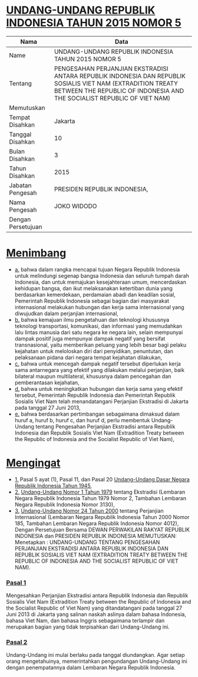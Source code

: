# [UNDANG-UNDANG REPUBLIK INDONESIA TAHUN 2015 NOMOR 5](http://example.org/legal/peraturan/uu/2015/5)

| Nama | Data |
| ------ | ----- |
|Name|UNDANG-UNDANG REPUBLIK INDONESIA TAHUN 2015 NOMOR 5|
|Tentang| PENGESAHAN PERJANJIAN EKSTRADISI ANTARA REPUBLIK INDONESIA DAN REPUBLIK SOSIALIS VIET NAM (EXTRADITION TREATY BETWEEN THE REPUBLIC OF INDONESIA AND THE SOCIALIST REPUBLIC OF VIET NAM)|
|Memutuskan||
|Tempat Disahkan|Jakarta|
|Tanggal Disahkan|10|
|Bulan Disahkan|3|
|Tahun Disahkan|2015|
|Jabatan Pengesah|PRESIDEN REPUBLIK INDONESIA,|
|Nama Pengesah|JOKO WIDODO|
|Dengan Persetujuan||
# [Menimbang](http://example.org/legal/peraturan/uu/2015/5/menimbang)

* [a.](http://example.org/legal/peraturan/uu/2015/5/menimbang/huruf/a) bahwa dalam rangka mencapai tujuan Negara Republik Indonesia untuk melindungi segenap bangsa Indonesia dan seluruh tumpah darah Indonesia, dan untuk memajukan kesejahteraan umum, mencerdaskan kehidupan bangsa, dan ikut melaksanakan ketertiban dunia yang berdasarkan kemerdekaan, perdamaian abadi dan keadilan sosial, Pemerintah Republik Indonesia sebagai bagian dari masyarakat internasional melakukan hubungan dan kerja sama internasional yang diwujudkan dalam perjanjian internasional,
* [b.](http://example.org/legal/peraturan/uu/2015/5/menimbang/huruf/b) bahwa kemajuan ilmu pengetahuan dan teknologi khususnya teknologi transportasi, komunikasi, dan informasi yang memudahkan lalu lintas manusia dari satu negara ke negara lain, selain mempunyai dampak positif juga mempunyai dampak negatif yang bersifat transnasional, yaitu memberikan peluang yang lebih besar bagi pelaku kejahatan untuk meloloskan diri dari penyidikan, penuntutan, dan pelaksanaan pidana dari negara tempat kejahatan dilakukan,
* [c.](http://example.org/legal/peraturan/uu/2015/5/menimbang/huruf/c) bahwa untuk mencegah dampak negatif tersebut diperlukan kerja sama antarnegara yang efektif yang dilakukan melalui perjanjian, baik bilateral maupun multilateral, khususnya dalam pencegahan dan pemberantasan kejahatan,
* [d.](http://example.org/legal/peraturan/uu/2015/5/menimbang/huruf/d) bahwa untuk meningkatkan hubungan dan kerja sama yang efektif tersebut, Pemerintah Republik Indonesia dan Pemerintah Republik Sosialis Viet Nam telah menandatangani Perjanjian Ekstradisi di Jakarta pada tanggal 27 Juni 2013,
* [e.](http://example.org/legal/peraturan/uu/2015/5/menimbang/huruf/e) bahwa berdasarkan pertimbangan sebagaimana dimaksud dalam huruf a, huruf b, huruf c, dan huruf d, perlu membentuk Undang-Undang tentang Pengesahan Perjanjian Ekstradisi antara Republik Indonesia dan Republik Sosialis Viet Nam (Extradition Treaty between the Republic of Indonesia and the Socialist Republic of Viet Nam),
# [Mengingat](http://example.org/legal/peraturan/uu/2015/5/mengingat)

* [1.](http://example.org/legal/peraturan/uu/2015/5/mengingat/huruf/0001) Pasal 5 ayat (1), Pasal 11, dan Pasal 20 [Undang-Undang Dasar Negara Republik Indonesia Tahun 1945](http://example.org/legal/peraturan/uu),
* [2.](http://example.org/legal/peraturan/uu/2015/5/mengingat/huruf/0002) [Undang-Undang Nomor 1 Tahun 1979](http://example.org/legal/peraturan/uu/1979/1) tentang Ekstradisi (Lembaran Negara Republik Indonesia Tahun 1979 Nomor 2, Tambahan Lembaran Negara Republik Indonesia Nomor 3130),
* [3.](http://example.org/legal/peraturan/uu/2015/5/mengingat/huruf/0003) [Undang-Undang Nomor 24 Tahun 2000](http://example.org/legal/peraturan/uu/2000/24) tentang Perjanjian Internasional (Lembaran Negara Republik Indonesia Tahun 2000 Nomor 185, Tambahan Lembaran Negara Republik Indonesia Nomor 4012), Dengan Persetujuan Bersama DEWAN PERWAKILAN RAKYAT REPUBLIK INDONESIA dan PRESIDEN REPUBLIK INDONESIA MEMUTUSKAN: Menetapkan : UNDANG-UNDANG TENTANG PENGESAHAN PERJANJIAN EKSTRADISI ANTARA REPUBLIK INDONESIA DAN REPUBLIK SOSIALIS VIET NAM (EXTRADITION TREATY BETWEEN THE REPUBLIC OF INDONESIA AND THE SOCIALIST REPUBLIC OF VIET NAM).

### [Pasal 1](http://example.org/legal/peraturan/uu/2015/5/pasal/0001)
Mengesahkan Perjanjian Ekstradisi antara Republik Indonesia dan Republik Sosialis Viet Nam (Extradition Treaty between the Republic of Indonesia and the Socialist Republic of Viet Nam) yang ditandatangani pada tanggal 27 Juni 2013 di Jakarta yang salinan naskah aslinya dalam bahasa Indonesia, bahasa Viet Nam, dan bahasa Inggris sebagaimana terlampir dan merupakan bagian yang tidak terpisahkan dari Undang-Undang ini.


### [Pasal 2](http://example.org/legal/peraturan/uu/2015/5/pasal/0002)
Undang-Undang ini mulai berlaku pada tanggal diundangkan. Agar setiap orang mengetahuinya, memerintahkan pengundangan Undang-Undang ini dengan penempatannya dalam Lembaran Negara Republik Indonesia.

